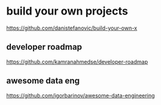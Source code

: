 # build your own projects
https://github.com/danistefanovic/build-your-own-x

## developer roadmap
https://github.com/kamranahmedse/developer-roadmap

## awesome data eng
https://github.com/igorbarinov/awesome-data-engineering

